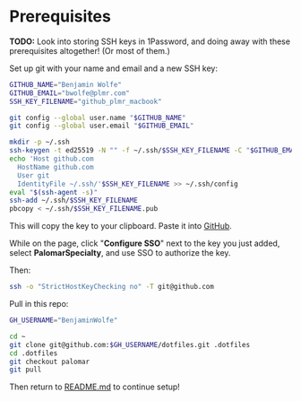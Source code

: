 # Prerequisites

**TODO:** Look into storing SSH keys in 1Password,
and doing away with these prerequisites altogether!
(Or most of them.)

Set up git with your name and email and a new SSH key:

```sh
GITHUB_NAME="Benjamin Wolfe"
GITHUB_EMAIL="bwolfe@plmr.com"
SSH_KEY_FILENAME="github_plmr_macbook"

git config --global user.name "$GITHUB_NAME"
git config --global user.email "$GITHUB_EMAIL"

mkdir -p ~/.ssh
ssh-keygen -t ed25519 -N "" -f ~/.ssh/$SSH_KEY_FILENAME -C "$GITHUB_EMAIL"
echo 'Host github.com
  HostName github.com
  User git
  IdentityFile ~/.ssh/'$SSH_KEY_FILENAME >> ~/.ssh/config
eval "$(ssh-agent -s)"
ssh-add ~/.ssh/$SSH_KEY_FILENAME
pbcopy < ~/.ssh/$SSH_KEY_FILENAME.pub
```

This will copy the key to your clipboard.
Paste it into [GitHub](https://github.com/settings/keys).

While on the page, click "**Configure SSO**" next to the key you just added,
select **PalomarSpecialty**, and use SSO to authorize the key.

Then:

```sh
ssh -o "StrictHostKeyChecking no" -T git@github.com
```

Pull in this repo:

```sh
GH_USERNAME="BenjaminWolfe"

cd ~
git clone git@github.com:$GH_USERNAME/dotfiles.git .dotfiles
cd .dotfiles
git checkout palomar
git pull
```

Then return to [README.md](README.md) to continue setup!
